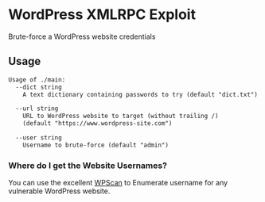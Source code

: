 # WordPress XMLRPC Exploit

Brute-force a WordPress website credentials

## Usage

```md
Usage of ./main:
  --dict string
    A text dictionary containing passwords to try (default "dict.txt")

  --url string
    URL to WordPress website to target (without trailing /)
    (default "https://www.wordpress-site.com")

  --user string
    Username to brute-force (default "admin")
```

### Where do I get the Website Usernames?

You can use the excellent [WPScan](https://github.com/wpscanteam/wpscan) to Enumerate username for any vulnerable WordPress website.
